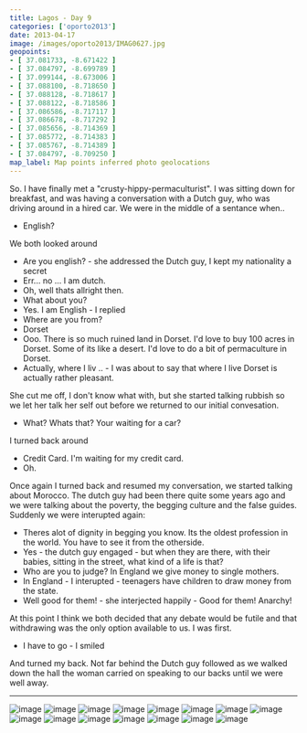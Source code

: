 ```yaml
---
title: Lagos - Day 9
categories: ['oporto2013']
date: 2013-04-17
image: /images/oporto2013/IMAG0627.jpg
geopoints:
- [ 37.081733, -8.671422 ]
- [ 37.084797, -8.699789 ]
- [ 37.099144, -8.673006 ]
- [ 37.088100, -8.718650 ]
- [ 37.088128, -8.718617 ]
- [ 37.088122, -8.718586 ]
- [ 37.086586, -8.717117 ]
- [ 37.086678, -8.717292 ]
- [ 37.085656, -8.714369 ]
- [ 37.085772, -8.714383 ]
- [ 37.085767, -8.714389 ]
- [ 37.084797, -8.709250 ]
map_label: Map points inferred photo geolocations
---
```


So. I have finally met a "crusty-hippy-permaculturist". I was sitting down for breakfast, and was having a conversation with a Dutch guy, who was driving around in a hired car. We were in the middle of a sentance when..

* English?

We both looked around

* Are you english? - she addressed the Dutch guy, I kept my nationality a secret
* Err... no ... I am dutch.
* Oh, well thats allright then.
* What about you?
* Yes. I am English - I replied
* Where are you from?
* Dorset
* Ooo. There is so much ruined land in Dorset. I'd love to buy 100 acres in Dorset. Some of its like a desert. I'd love to do a bit of permaculture in Dorset.
* Actually, where I liv .. - I was about to say that where I live Dorset is actually rather pleasant.

She cut me off, I don't know what with, but she started talking rubbish so we let her talk her self out before we returned to our initial convesation.

* What? Whats that? Your waiting for a car?

I turned back around

* Credit Card. I'm waiting for my credit card.
* Oh.

Once again I turned back and resumed my conversation, we started talking about Morocco. The dutch guy had been there quite some years ago and we were talking about the poverty, the begging culture and the false guides. Suddenly we were interupted again:

* Theres alot of dignity in begging you know. Its the oldest profession in the world. You have to see it from the otherside.
* Yes - the dutch guy engaged - but when they are there, with their babies, sitting in the street, what kind of a life is that?
* Who are you to judge? In England we give money to single mothers.
* In England - I interupted - teenagers have children to draw money from the state.
* Well good for them! - she interjected happily - Good for them! Anarchy!

At this point I think we both decided that any debate would be futile and that withdrawing was the only option available to us. I was first.

* I have to go - I smiled

And turned my back. Not far behind the Dutch guy followed as we walked down the hall the woman carried on speaking to our backs until we were well away.

---

![image](/images/oporto2013/IMAG0627.jpg)
![image](/images/oporto2013/IMAG0628.jpg)
![image](/images/oporto2013/IMAG0629.jpg)
![image](/images/oporto2013/IMAG0630.jpg)
![image](/images/oporto2013/IMAG0631.jpg)
![image](/images/oporto2013/IMAG0632.jpg)
![image](/images/oporto2013/IMAG0633.jpg)
![image](/images/oporto2013/IMAG0634.jpg)
![image](/images/oporto2013/IMAG0635.jpg)
![image](/images/oporto2013/IMAG0636.jpg)
![image](/images/oporto2013/IMAG0637.jpg)
![image](/images/oporto2013/IMAG0638.jpg)
![image](/images/oporto2013/IMAG0639.jpg)
![image](/images/oporto2013/IMAG0640.jpg)
![image](/images/oporto2013/IMAG0641.jpg)
